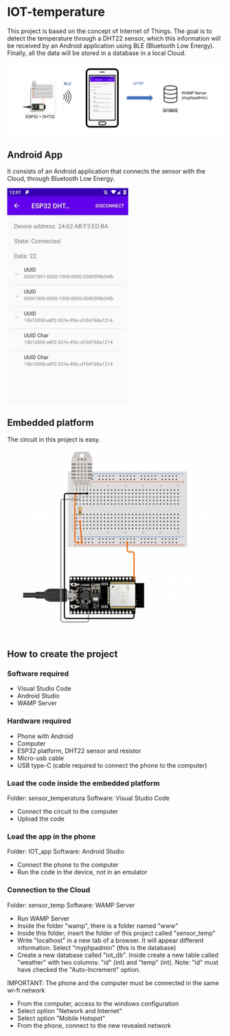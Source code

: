 # IOT-temperature
This project is based on the concept of Internet of Things. The goal is to detect the temperature through a DHT22 sensor, which this information will be received by an Android application using BLE (Bluetooth Low Energy). Finally, all the data will be stored in a database in a local Cloud.

![alt text](https://github.com/larovi99/IOT-temperature/blob/main/images/diagram.png)

## Android App
It consists of an Android application that connects the sensor with the Cloud, through Bluetooth Low Energy.

![alt text](https://github.com/larovi99/IOT-temperature/blob/main/images/app.jpg)

## Embedded platform
The circuit in this project is easy.

![alt text](https://github.com/larovi99/IOT-temperature/blob/main/images/circuit.jpg)


## How to create the project
### Software required
- Visual Studio Code
- Android Studio
- WAMP Server

### Hardware required
- Phone with Android
- Computer
- ESP32 platform, DHT22 sensor and resistor
- Micro-usb cable
- USB type-C (cable required to connect the phone to the computer)

### Load the code inside the embedded platform
Folder: sensor_temperatura
Software: Visual Studio Code
- Connect the circuit to the computer
- Upload the code

### Load the app in the phone
Folder: IOT_app
Software: Android Studio
- Connect the phone to the computer
- Run the code in the device, not in an emulator

### Connection to the Cloud
Folder: sensor_temp
Software: WAMP Server
- Run WAMP Server
- Inside the folder "wamp", there is a folder named "www"
- Inside this folder, insert the folder of this project called "sensor_temp"
- Write "localhost" in a new tab of a browser. It will appear different information. Select "myphpadmin" (this is the database)
- Create a new database called "iot_db". Inside create a new table called "weather" with two columns: "id" (int) and "temp" (int). Note: "id" must have checked the "Auto-Increment" option.

IMPORTANT: The phone and the computer must be connected in the same wi-fi network
-  From the computer, access to the windows configuration
-  Select option "Network and Internet"
-  Select option "Mobile Hotspot"
-  From the phone, connect to the new revealed network

